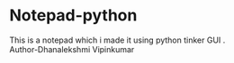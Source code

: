 # Notepad-python
This is a notepad which i made it using python tinker GUI . 
<br>
Author-Dhanalekshmi Vipinkumar
